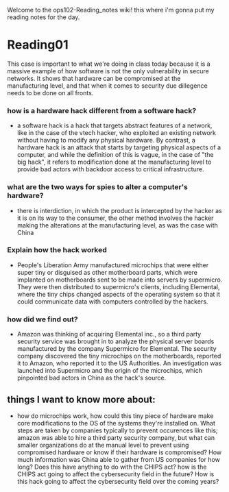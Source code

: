 Welcome to the ops102-Reading_notes wiki!
this where i'm gonna put my reading notes for the day.</br>
# Reading01</br>
This case is important to what we're doing in class today because it is a massive example of how software is not the only vulnerability in secure networks. It shows that hardware can be compromised at the manufacturing level, and that when it comes to security due dillegence needs to be done on all fronts.

### how is a hardware hack different from a software hack?
* a software hack is a hack that targets abstract features of a network, like in the case of the vtech hacker, who exploited an existing network without having to modify any physical hardware. By contrast, a hardware hack is an attack that starts by targeting physical aspects of a computer, and while the definition of this is vague, in the case of "the big hack", it refers to modification done at the manufacturing level to provide bad actors with backdoor access to critical infrastructure.</br>
### what are the two ways for spies to alter a computer's hardware?
* there is interdiction, in which the product is intercepted by the hacker as it is on its way to the consumer, the other method involves the hacker making the alterations at the manufacturing level, as was the case with China</br>
### Explain how the hack worked
* People's Liberation Army manufactured microchips that were either super tiny or disguised as other motherboard parts, which were implanted on motherboards sent to be made into servers by supermicro. They were then distributed to supermicro's clients, including Elemental, where the tiny chips changed aspects of the operating system so that it could communicate data with computers controlled by the hackers.</br>
### how did we find out?
* Amazon was thinking of acquiring Elemental inc., so a third party security service was brought in to analyze the physical server boards manufactured by the company Supermicro for Elemental. The security company discovered the tiny microchips on the motherboards, reported it to Amazon, who reported it to the US Authorities. An investigation was launched into Supermicro and the origin of the microchips, which pinpointed bad actors in China as the hack's source.</br>
## things I want to know more about:
* how do microchips work, how could this tiny piece of hardware make core modifications to the OS of the systems they're installed on. What steps are taken by companies typically to prevent occurences like this; amazon was able to hire a third party security company, but what can smaller organizations do at the manual level to prevent using compromised hardware or know if their hardware is compromised? How much information was China able to gather from US companies for how long? Does this have anything to do with the CHIPS act? how is the CHIPS act going to affect the cybersecurity field in the future? How is this hack going to affect the cybersecurity field over the coming years?
